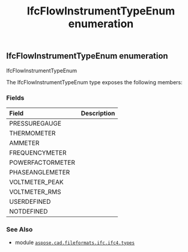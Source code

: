 ﻿---
title: IfcFlowInstrumentTypeEnum enumeration
second_title: Aspose.CAD for Python via .NET API References
description: 
type: docs
weight: 2810
url: /python-net/aspose.cad.fileformats.ifc.ifc4.types/ifcflowinstrumenttypeenum/
is_root: false
---

## IfcFlowInstrumentTypeEnum enumeration

IfcFlowInstrumentTypeEnum



The IfcFlowInstrumentTypeEnum type exposes the following members:

### Fields
| Field | Description |
| :- | :- |
| PRESSUREGAUGE |  |
| THERMOMETER |  |
| AMMETER |  |
| FREQUENCYMETER |  |
| POWERFACTORMETER |  |
| PHASEANGLEMETER |  |
| VOLTMETER_PEAK |  |
| VOLTMETER_RMS |  |
| USERDEFINED |  |
| NOTDEFINED |  |



### See Also
* module [`aspose.cad.fileformats.ifc.ifc4.types`](..)
